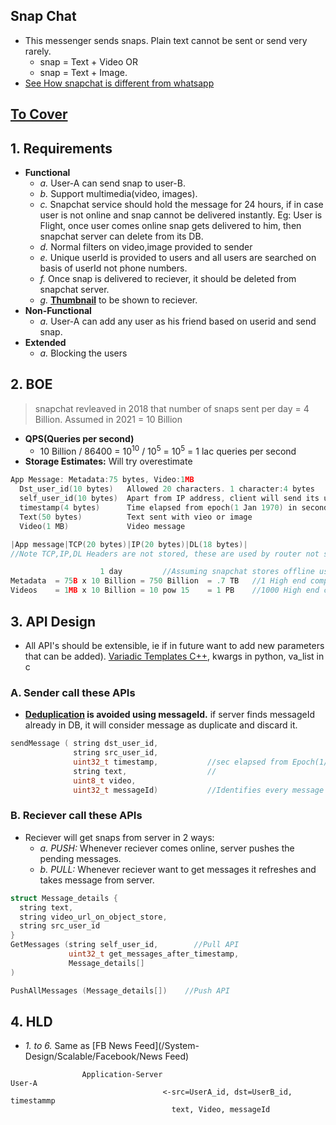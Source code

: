 ## Snap Chat
- This messenger sends snaps. Plain text cannot be sent or send very rarely.
  - snap = Text + Video OR 
  - snap = Text + Image. 
- [See How snapchat is different from whatsapp](..)

## [To Cover](/System-Design/Scalable)
## 1. Requirements
- **Functional**
  - _a._ User-A can send snap to user-B.
  - _b._ Support multimedia(video, images).
  - _c._ Snapchat service should hold the message for 24 hours, if in case user is not online and snap cannot be delivered instantly. Eg: User is Flight, once user comes online snap gets delivered to him, then snapchat server can delete from its DB.
  - _d._ Normal filters on video,image provided to sender
  - _e._ Unique userId is provided to users and all users are searched on basis of userId not phone numbers.
  - _f._ Once snap is delivered to reciever, it should be deleted from snapchat server.
  - _g._ **[Thumbnail](/System-Design/Scalable/Common_Features)** to be shown to reciever.
- **Non-Functional**
  - _a._ User-A can add any user as his friend based on userid and send snap.
- **Extended**
  - _a._ Blocking the users

## 2. BOE
> snapchat revleaved in 2018 that number of snaps sent per day = 4 Billion. Assumed in 2021 = 10 Billion
- **QPS(Queries per second)**
  - 10 Billion / 86400 = 10<sup>10</sup> / 10<sup>5</sup> = 10<sup>5</sup> = 1 lac queries per second
- **Storage Estimates:** Will try overestimate
```c
App Message: Metadata:75 bytes, Video:1MB
  Dst_user_id(10 bytes)   Allowed 20 characters. 1 character:4 bytes
  self_user_id(10 bytes)  Apart from IP address, client will send its unique user id
  timestamp(4 bytes)      Time elapsed from epoch(1 Jan 1970) in seconds
  Text(50 bytes)          Text sent with vieo or image
  Video(1 MB)             Video message

|App message|TCP(20 bytes)|IP(20 bytes)|DL(18 bytes)|         
//Note TCP,IP,DL Headers are not stored, these are used by router not snapchat.

                    1 day         //Assuming snapchat stores offline user data for 24 hours only
Metadata  = 75B x 10 Billion = 750 Billion  = .7 TB   //1 High end computer having 1 TB Hard disk
Videos    = 1MB x 10 Billion = 10 pow 15    = 1 PB    //1000 High end computers having 1 TB Hard disk
```

## 3. API Design
- All API's should be extensible, ie if in future want to add new parameters that can be added). [Variadic Templates C++](/Languages/Programming_Languages/c++/Characteristics_of_OOPS/Polymorphism/Static_CompileTime/Templates/Variadic), kwargs in python, va_list in c
### A. Sender call these APIs
- **[Deduplication](/System-Design/Concepts/Terms) is avoided using messageId.** if server finds messageId already in DB, it will consider message as duplicate and discard it.
```c
sendMessage ( string dst_user_id,
              string src_user_id,
              uint32_t timestamp,           //sec elapsed from Epoch(1/1/1970)
              string text,                  //
              uint8_t video, 
              uint32_t messageId)           //Identifies every message Uniquely.
```
### B. Reciever call these APIs 
- Reciever will get snaps from server in 2 ways:
  - _a. PUSH:_ Whenever reciever comes online, server pushes the pending messages.
  - _b. PULL:_ Whenever reciever want to get messages it refreshes and takes message from server.
```c
struct Message_details {
  string text,
  string video_url_on_object_store,
  string src_user_id
}
GetMessages (string self_user_id,        //Pull API
             uint32_t get_messages_after_timestamp,
             Message_details[]
)

PushAllMessages (Message_details[])    //Push API
```

## 4. HLD
- _1. to 6._ Same as [FB News Feed](/System-Design/Scalable/Facebook/News Feed)
```console
                Application-Server                                            User-A
                                  <-src=UserA_id, dst=UserB_id, timestammp
                                    text, Video, messageId
```
